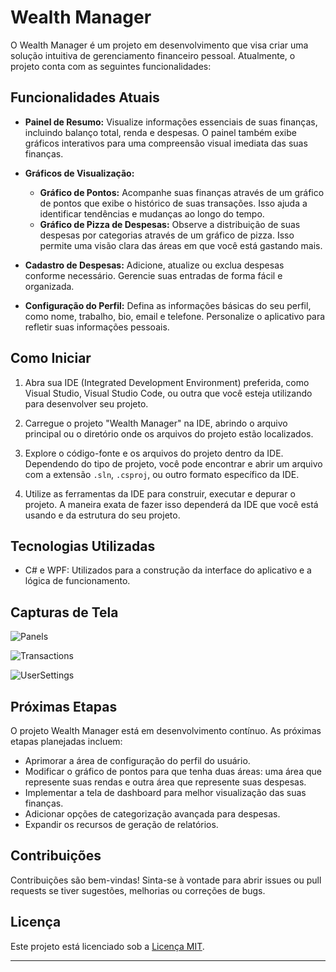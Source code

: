 # Wealth Manager

O Wealth Manager é um projeto em desenvolvimento que visa criar uma solução intuitiva de gerenciamento financeiro pessoal. Atualmente, o projeto conta com as seguintes funcionalidades:

## Funcionalidades Atuais

- **Painel de Resumo:** Visualize informações essenciais de suas finanças, incluindo balanço total, renda e despesas. O painel também exibe gráficos interativos para uma compreensão visual imediata das suas finanças.

- **Gráficos de Visualização:**
  - **Gráfico de Pontos:** Acompanhe suas finanças através de um gráfico de pontos que exibe o histórico de suas transações. Isso ajuda a identificar tendências e mudanças ao longo do tempo.
  - **Gráfico de Pizza de Despesas:** Observe a distribuição de suas despesas por categorias através de um gráfico de pizza. Isso permite uma visão clara das áreas em que você está gastando mais.

- **Cadastro de Despesas:** Adicione, atualize ou exclua despesas conforme necessário. Gerencie suas entradas de forma fácil e organizada.

- **Configuração do Perfil:** Defina as informações básicas do seu perfil, como nome, trabalho, bio, email e telefone. Personalize o aplicativo para refletir suas informações pessoais.


## Como Iniciar

1. Abra sua IDE (Integrated Development Environment) preferida, como Visual Studio, Visual Studio Code, ou outra que você esteja utilizando para desenvolver seu projeto.

2. Carregue o projeto "Wealth Manager" na IDE, abrindo o arquivo principal ou o diretório onde os arquivos do projeto estão localizados.

3. Explore o código-fonte e os arquivos do projeto dentro da IDE. Dependendo do tipo de projeto, você pode encontrar e abrir um arquivo com a extensão `.sln`, `.csproj`, ou outro formato específico da IDE.

4. Utilize as ferramentas da IDE para construir, executar e depurar o projeto. A maneira exata de fazer isso dependerá da IDE que você está usando e da estrutura do seu projeto.


## Tecnologias Utilizadas

* C# e WPF: Utilizados para a construção da interface do aplicativo e a lógica de funcionamento.


## Capturas de Tela

![Panels](https://github.com/zDein/WealthManager/assets/75860046/8fdefbda-b833-44cd-b0c4-398bdd4c01be)

![Transactions](https://github.com/zDein/WealthManager/assets/75860046/694fa59e-3af2-48be-acc2-a9eb11202998)

![UserSettings](https://github.com/zDein/WealthManager/assets/75860046/654974af-aa43-4e10-bd19-70767f7d2540)


## Próximas Etapas

O projeto Wealth Manager está em desenvolvimento contínuo. As próximas etapas planejadas incluem:

- Aprimorar a área de configuração do perfil do usuário.
- Modificar o gráfico de pontos para que tenha duas áreas: uma área que represente suas rendas e outra área que represente suas despesas.
- Implementar a tela de dashboard para melhor visualização das suas finanças.
- Adicionar opções de categorização avançada para despesas.
- Expandir os recursos de geração de relatórios.

## Contribuições

Contribuições são bem-vindas! Sinta-se à vontade para abrir issues ou pull requests se tiver sugestões, melhorias ou correções de bugs.

## Licença

Este projeto está licenciado sob a [Licença MIT](LICENSE).

---
